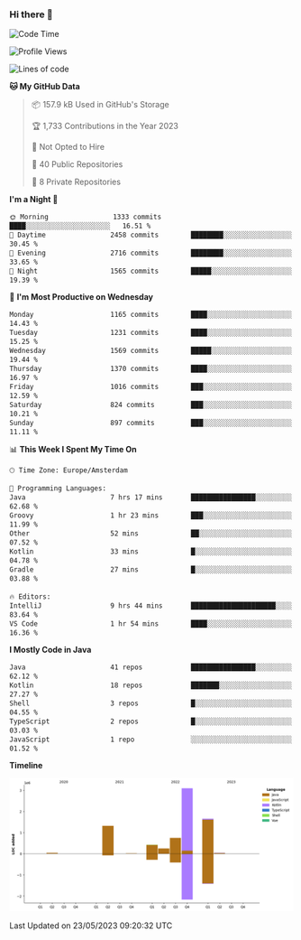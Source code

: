 ### Hi there 👋


<!--START_SECTION:waka-->
![Code Time](http://img.shields.io/badge/Code%20Time-3%2C221%20hrs%2022%20mins-blue)

![Profile Views](http://img.shields.io/badge/Profile%20Views-3-blue)

![Lines of code](https://img.shields.io/badge/From%20Hello%20World%20I%27ve%20Written-7.6%20million%20lines%20of%20code-blue)

**🐱 My GitHub Data** 

> 📦 157.9 kB Used in GitHub's Storage 
 > 
> 🏆 1,733 Contributions in the Year 2023
 > 
> 🚫 Not Opted to Hire
 > 
> 📜 40 Public Repositories 
 > 
> 🔑 8 Private Repositories 
 > 
**I'm a Night 🦉** 

```text
🌞 Morning                1333 commits        ████░░░░░░░░░░░░░░░░░░░░░   16.51 % 
🌆 Daytime                2458 commits        ████████░░░░░░░░░░░░░░░░░   30.45 % 
🌃 Evening                2716 commits        ████████░░░░░░░░░░░░░░░░░   33.65 % 
🌙 Night                  1565 commits        █████░░░░░░░░░░░░░░░░░░░░   19.39 % 
```
📅 **I'm Most Productive on Wednesday** 

```text
Monday                   1165 commits        ████░░░░░░░░░░░░░░░░░░░░░   14.43 % 
Tuesday                  1231 commits        ████░░░░░░░░░░░░░░░░░░░░░   15.25 % 
Wednesday                1569 commits        █████░░░░░░░░░░░░░░░░░░░░   19.44 % 
Thursday                 1370 commits        ████░░░░░░░░░░░░░░░░░░░░░   16.97 % 
Friday                   1016 commits        ███░░░░░░░░░░░░░░░░░░░░░░   12.59 % 
Saturday                 824 commits         ███░░░░░░░░░░░░░░░░░░░░░░   10.21 % 
Sunday                   897 commits         ███░░░░░░░░░░░░░░░░░░░░░░   11.11 % 
```


📊 **This Week I Spent My Time On** 

```text
🕑︎ Time Zone: Europe/Amsterdam

💬 Programming Languages: 
Java                     7 hrs 17 mins       ████████████████░░░░░░░░░   62.68 % 
Groovy                   1 hr 23 mins        ███░░░░░░░░░░░░░░░░░░░░░░   11.99 % 
Other                    52 mins             ██░░░░░░░░░░░░░░░░░░░░░░░   07.52 % 
Kotlin                   33 mins             █░░░░░░░░░░░░░░░░░░░░░░░░   04.78 % 
Gradle                   27 mins             █░░░░░░░░░░░░░░░░░░░░░░░░   03.88 % 

🔥 Editors: 
IntelliJ                 9 hrs 44 mins       █████████████████████░░░░   83.64 % 
VS Code                  1 hr 54 mins        ████░░░░░░░░░░░░░░░░░░░░░   16.36 % 
```

**I Mostly Code in Java** 

```text
Java                     41 repos            ████████████████░░░░░░░░░   62.12 % 
Kotlin                   18 repos            ███████░░░░░░░░░░░░░░░░░░   27.27 % 
Shell                    3 repos             █░░░░░░░░░░░░░░░░░░░░░░░░   04.55 % 
TypeScript               2 repos             █░░░░░░░░░░░░░░░░░░░░░░░░   03.03 % 
JavaScript               1 repo              ░░░░░░░░░░░░░░░░░░░░░░░░░   01.52 % 
```



**Timeline**

![Lines of Code chart](https://raw.githubusercontent.com/powercasgamer/powercasgamer/master/assets/bar_graph.png)


 Last Updated on 23/05/2023 09:20:32 UTC
<!--END_SECTION:waka-->
